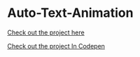 ﻿# Auto-Text-Animation

[Check out the project here](https://debanjan-dev.github.io/Auto-Text-Animation/)


[Check out the project In Codepen](https://codepen.io/Debanjan-Dutta-the-encoder/pen/oNrRxWV)
